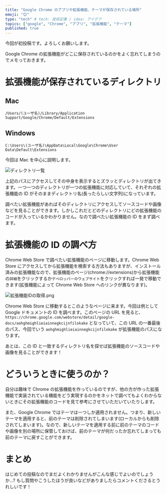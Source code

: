 ```yaml
---
title: "Google Chrome のアプリや拡張機能、テーマが保存されている場所"
emoji: "😊"
type: "tech" # tech: 技術記事 / idea: アイデア
topics: ["google", "Chrome", "アプリ", "拡張機能", "テーマ"]
published: true
---
```


今回が初投稿です。よろしくお願いします。

Google Chrome の拡張機能がどこに保存されているのかをよく忘れてしまうのでメモっておきます。

# 拡張機能が保存されているディレクトリ
## Mac
`/Users/(ユーザ名)/Library/Application Support/Google/Chrome/Default/Extensions`
## Windows
`C:\Users\(ユーザ名)\AppData\Local\Google\Chrome\User Data\Default\Extensions`

今回は Mac を中心に説明します。

![ディレクトリ一覧](https://qiita-image-store.s3.amazonaws.com/0/113895/187f294d-4f77-f32a-3128-1ac90d39ac07.png)

上記のパスにアクセスしてその中身を表示するとズラッとディレクトリが出てきます。一つ一つのディレクトリが一つの拡張機能に対応していて、それぞれの拡張機能の ID がそのままディレクトリ名(長ったらしい文字列)になっています。

調べたい拡張機能があればそのディレクトリにアクセスしてソースコードや画像などを見ることができます。しかしこれだとどのディレクトリにどの拡張機能のコードが入っているかわかりません。なので調べたい拡張機能の ID をまず調べます。

# 拡張機能の ID の調べ方
Chrome Web Store で調べたい拡張機能のページに移動します。Chrome Web Store にアクセスしてから拡張機能を検索する方法もありますが、インストール済みの拡張機能なので、拡張機能のページ(chrome://extensions)から拡張機能の`詳細`をクリックするか`デベロッパーのウェブサイト`をクリックすれば一発で移動できます(拡張機能によって Chrome Web Store へのリンクが異なります)。

![拡張機能IDの取得.png](https://qiita-image-store.s3.amazonaws.com/0/113895/877bb5cf-58b2-05bc-8e74-a4aeca45f00e.png)

Chrome Web Store に移動するとこのようなページに来ます。今回は例として Google ドキュメントの ID を調べます。このページの URL を見ると、`https://chrome.google.com/webstore/detail/google-docs/aohghmighlieiainnegkcijnfilokake` となっていて、この URL の一番最後のパス、今回でいう `aohghmighlieiainnegkcijnfilokake` が拡張機能のパスになります。

あとは、この ID と一致するディレクトリ名を探せば拡張機能のソースコードや画像を見ることができます！

# どういうときに使うのか？
自分は趣味で Chrome の拡張機能を作っているのですが、他の方が作った拡張機能で実装されている機能をどう実現するのかをネットで調べてもよくわからないときにその拡張機能のコードを見て参考にさせていただいていたりします。

また、Google Chrome ではテーマは一つしか適用されません。つまり、新しいテーマを適用すると、前のテーマは削除されてしまいます(ローカルからも削除されてしまいます)。なので、新しいテーマを適用する前に前のテーマのコードや画像を別の場所に保管しておけば、前のテーマが何だったか忘れてしまっても前のテーマに戻すことができます。

# まとめ
はじめての投稿なのでまだよくわかりませんがこんな感じでよいのでしょうか…?
もし質問やこうしたほうが良いなどがありましたらコメントくださるとうれしいです！
